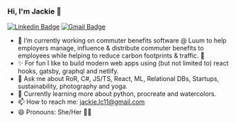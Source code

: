 ### Hi, I'm Jackie 🙂
[![Linkedin Badge](http://img.shields.io/badge/-jackiecalapristi-blue?style=flat-square&logo=Linkedin&logoColor=white)](https://www.linkedin.com/in/jackiecalapristi/)
[![Gmail Badge](https://img.shields.io/badge/-jackie.lc11@gmail.com-c14438?style=flat-square&logo=Gmail&logoColor=white&link=mailto:jackie.lc11@gmail.com)](mailto:jackie.lc11@gmail.com)

- 🚌 I’m currently working on commuter benefits software @ Luum to help employers manage, influence & distribute commuter benefits to employees while helping to reduce carbon footprints & traffic. 🌿
- ✨ For fun I like to build modern web apps using (but not limited to) react hooks, gatsby, graphql and netlify.
- 💬 Ask me about RoR, C#, JS/TS, React, ML, Relational DBs, Startups, sustainability, photography and yoga.
- 🌱 Currently learning more about python, procreate and watercolors.
- 📫 How to reach me: jackie.lc11@gmail.com
- 😄 Pronouns: She/Her 👩‍💻 